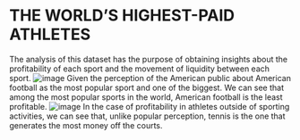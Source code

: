 # THE  WORLD’S  HIGHEST-PAID  ATHLETES
 The analysis of this dataset has the purpose of obtaining insights about the profitability of each sport and the movement of liquidity between each sport.
![image](https://github.com/RenzoX96/THE--WORLD-S--HIGHEST-PAID--ATHLETES/assets/121469385/31b7958a-990f-4500-8d5f-170ab0f5ec0d)
Given the perception of the American public about American football as the most popular sport and one of the biggest. We can see that among the most popular sports in the world, American football is the least profitable.
![image](https://github.com/RenzoX96/THE--WORLD-S--HIGHEST-PAID--ATHLETES/assets/121469385/a402dbb6-fae9-489c-afd3-e72d0db1f970)
In the case of profitability in athletes outside of sporting activities, we can see that, unlike popular perception, tennis is the one that generates the most money off the courts.
